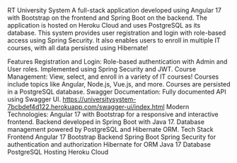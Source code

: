 RT University System
A full-stack application developed using Angular 17 with Bootstrap on the frontend and Spring Boot on the backend. The application is hosted on Heroku Cloud and uses PostgreSQL as its database. This system provides user registration and login with role-based access using Spring Security. It also enables users to enroll in multiple IT courses, with all data persisted using Hibernate!

Features
Registration and Login:
Role-based authentication with Admin and User roles.
Implemented using Spring Security and JWT.
Course Management:
View, select, and enroll in a variety of IT courses!
Courses include topics like Angular, Node.js, Vue.js, and more.
Courses are persisted in a PostgreSQL database.
Swagger Documentation:
Fully documented API using Swagger UI.
https://universitysystem-7bcbdef4d122.herokuapp.com/swagger-ui/index.html
Modern Technologies:
Angular 17 with Bootstrap for a responsive and interactive frontend.
Backend developed in Spring Boot with Java 17.
Database management powered by PostgreSQL and Hibernate ORM.
Tech Stack
Frontend
Angular 17
Bootstrap
Backend
Spring Boot
Spring Security for authentication and authorization
Hibernate for ORM
Java 17
Database
PostgreSQL
Hosting
Heroku Cloud